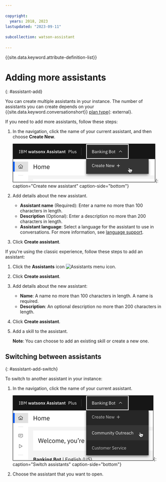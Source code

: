 ```yaml
---

copyright:
  years: 2018, 2023
lastupdated: "2023-09-11"

subcollection: watson-assistant

---
```


{{site.data.keyword.attribute-definition-list}}

# Adding more assistants
{: #assistant-add}

You can create multiple assistants in your instance. The number of assistants you can create depends on your {{site.data.keyword.conversationshort}} [plan type](https://www.ibm.com/products/watsonx-assistant/pricing){: external}.

If you need to add more assistants, follow these steps:

1.  In the navigation, click the name of your current assistant, and then choose **Create New**.

    ![Create new](images/assistant-add-create-new.png){: caption="Create new assistant" caption-side="bottom"}

1.  Add details about the new assistant.

    - **Assistant name** (Required): Enter a name no more than 100 characters in length. 
    - **Description** (Optional): Enter a description no more than 200 characters in length.
    - **Assistant language**: Select a language for the assistant to use in conversations. For more information, see [language support](/docs/watson-assistant?topic=watson-assistant-admin-language-support).

1.  Click **Create assistant**.

If you're using the classic experience, follow these steps to add an assistant:

1.  Click the **Assistants** icon ![Assistants menu icon](images/chat.svg).

1.  Click **Create assistant**.

1.  Add details about the new assistant:

    - **Name**: A name no more than 100 characters in length. A name is required.
    - **Description**: An optional description no more than 200 characters in length.

1.  Click **Create assistant**.

1.  Add a skill to the assistant.

    **Note**: You can choose to add an existing skill or create a new one.

## Switching between assistants
{: #assistant-add-switch}

To switch to another assistant in your instance:

1.  In the navigation, click the name of your current assistant.

    ![Switch assistants](images/assistant-add-switch.png){: caption="Switch assistants" caption-side="bottom"}

1.  Choose the assistant that you want to open.
